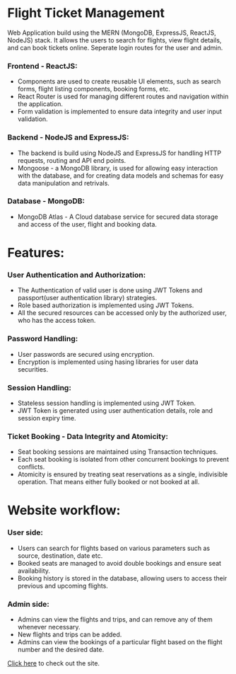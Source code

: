 # Flight Ticket Management

Web Application build using the MERN (MongoDB, ExpressJS, ReactJS, NodeJS) stack. It allows the users to search for flights, view flight details, and can book tickets online.
Seperate login routes for the user and admin.


### Frontend - ReactJS:
* Components are used to create reusable UI elements, such as search forms, flight listing components, booking forms, etc.
* React Router is used for managing different routes and navigation within the application.
* Form validation is implemented to ensure data integrity and user input validation.

### Backend - NodeJS and ExpressJS:
* The backend is build using NodeJS and ExpressJS for handling HTTP requests, routing and API end points.
* Mongoose - a MongoDB library, is used for allowing easy interaction with the database, and for creating data models and schemas for easy data manipulation and retrivals.

### Database - MongoDB:
* MongoDB Atlas - A Cloud database service for secured data storage and access of the user, flight and booking data.


# Features:

### User Authentication and Authorization:
* The Authentication of valid user is done using JWT Tokens and passport(user authentication library) strategies.
* Role based authorization is implemented using JWT Tokens.
* All the secured resources can be accessed only by the authorized user, who has the access token.

### Password Handling:
* User passwords are secured using encryption.
* Encryption is implemented using hasing libraries for user data securities.

### Session Handling:
* Stateless session handling is implemented using JWT Token.
* JWT Token is generated using user authentication details, role and session expiry time.

### Ticket Booking - Data Integrity and Atomicity:
* Seat booking sessions are maintained using Transaction techniques.
* Each seat booking is isolated from other concurrent bookings to prevent conflicts.
* Atomicity is ensured by treating seat reservations as a single, indivisible operation. That means either fully booked or not booked at all.

# Website workflow:

### User side:
* Users can search for flights based on various parameters such as source, destination, date etc.
* Booked seats are managed to avoid double bookings and ensure seat availability.
* Booking history is stored in the database, allowing users to access their previous and upcoming flights.

### Admin side:
* Admins can view the flights and trips, and can remove any of them whenever necessary.
* New flights and trips can be added.
* Admins can view the bookings of a particular flight based on the flight number and the desired date. 


[Click here](https://unrivaled-eclair-d2cd26.netlify.app/) to check out the site.
